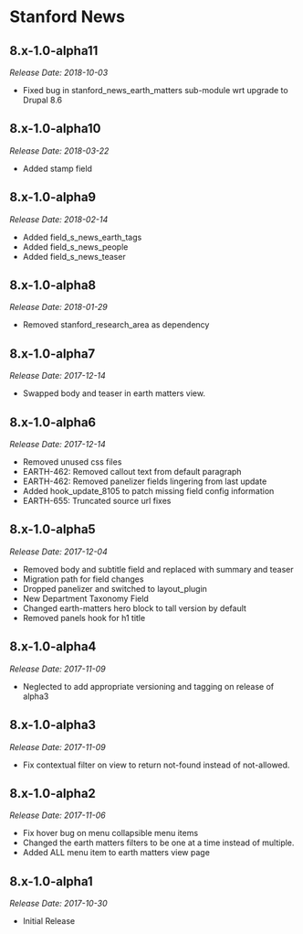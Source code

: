 # Stanford News

8.x-1.0-alpha11
--------------------------------------------------------------------------------
_Release Date: 2018-10-03_

- Fixed bug in stanford_news_earth_matters sub-module wrt upgrade to Drupal 8.6

8.x-1.0-alpha10
--------------------------------------------------------------------------------
_Release Date: 2018-03-22_

- Added stamp field

8.x-1.0-alpha9
--------------------------------------------------------------------------------
_Release Date: 2018-02-14_

- Added field_s_news_earth_tags
- Added field_s_news_people
- Added field_s_news_teaser

8.x-1.0-alpha8
--------------------------------------------------------------------------------
_Release Date: 2018-01-29_

- Removed stanford_research_area as dependency

8.x-1.0-alpha7
--------------------------------------------------------------------------------
_Release Date: 2017-12-14_

- Swapped body and teaser in earth matters view.

8.x-1.0-alpha6
--------------------------------------------------------------------------------
_Release Date: 2017-12-14_

- Removed unused css files
- EARTH-462: Removed callout text from default paragraph
- EARTH-462: Removed panelizer fields lingering from last update
- Added hook_update_8105 to patch missing field config information
- EARTH-655: Truncated source url fixes

8.x-1.0-alpha5
--------------------------------------------------------------------------------
_Release Date: 2017-12-04_

- Removed body and subtitle field and replaced with summary and teaser
- Migration path for field changes
- Dropped panelizer and switched to layout_plugin
- New Department Taxonomy Field
- Changed earth-matters hero block to tall version by default
- Removed panels hook for h1 title

8.x-1.0-alpha4
--------------------------------------------------------------------------------
_Release Date: 2017-11-09_

- Neglected to add appropriate versioning and tagging on release of alpha3


8.x-1.0-alpha3
--------------------------------------------------------------------------------
_Release Date: 2017-11-09_

- Fix contextual filter on view to return not-found instead of not-allowed.


8.x-1.0-alpha2
--------------------------------------------------------------------------------  
_Release Date: 2017-11-06_

- Fix hover bug on menu collapsible menu items
- Changed the earth matters filters to be one at a time instead of multiple.
- Added ALL menu item to earth matters view page


8.x-1.0-alpha1
--------------------------------------------------------------------------------  
_Release Date: 2017-10-30_

- Initial Release
